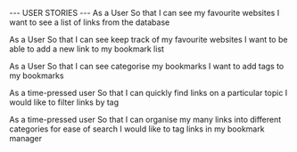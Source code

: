
--- USER STORIES ---
As a User
So that I can see my favourite websites
I want to see a list of links from the database

As a User
So that I can see keep track of my favourite websites
I want to be able to add a new link to my bookmark list

As a User
So that I can see categorise my bookmarks
I want to add tags to my bookmarks

As a time-pressed user
So that I can quickly find links on a particular topic
I would like to filter links by tag

As a time-pressed user
So that I can organise my many links into different categories for ease of search
I would like to tag links in my bookmark manager